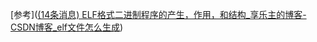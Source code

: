 [参考]([(14条消息) ELF格式二进制程序的产生，作用，和结构_享乐主的博客-CSDN博客_elf文件怎么生成](https://blog.csdn.net/huang987246510/article/details/89444514))


